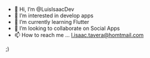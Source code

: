 - 👋 Hi, I’m @LuisIsaacDev
- 👀 I’m interested in develop apps
- 🌱 I’m currently learning Flutter
- 💞️ I’m looking to collaborate on Social Apps
- 📫 How to reach me ... l.isaac.tavera@homtmail.com

;)
